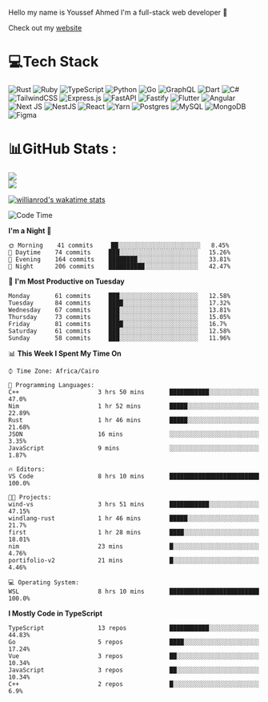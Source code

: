 Hello my name is Youssef Ahmed I'm a full-stack web developer 👋

Check out my [website](https://youssefahmed.vercel.app)
 
# 💻Tech Stack

![Rust](https://img.shields.io/badge/rust-%23000000.svg?style=for-the-badge&logo=rust&logoColor=white) ![Ruby](https://img.shields.io/badge/ruby-%23CC342D.svg?style=for-the-badge&logo=ruby&logoColor=white) ![TypeScript](https://img.shields.io/badge/typescript-%23007ACC.svg?style=for-the-badge&logo=typescript&logoColor=white) ![Python](https://img.shields.io/badge/python-3670A0?style=for-the-badge&logo=python&logoColor=ffdd54) ![Go](https://img.shields.io/badge/go-%2300ADD8.svg?style=for-the-badge&logo=go&logoColor=white) ![GraphQL](https://img.shields.io/badge/-GraphQL-E10098?style=for-the-badge&logo=graphql&logoColor=white) ![Dart](https://img.shields.io/badge/dart-%230175C2.svg?style=for-the-badge&logo=dart&logoColor=white) ![C#](https://img.shields.io/badge/c%23-%23239120.svg?style=for-the-badge&logo=c-sharp&logoColor=white) ![TailwindCSS](https://img.shields.io/badge/tailwindcss-%2338B2AC.svg?style=for-the-badge&logo=tailwind-css&logoColor=white) ![Express.js](https://img.shields.io/badge/express.js-%23404d59.svg?style=for-the-badge&logo=express&logoColor=%2361DAFB) ![FastAPI](https://img.shields.io/badge/FastAPI-005571?style=for-the-badge&logo=fastapi) ![Fastify](https://img.shields.io/badge/fastify-%23000000.svg?style=for-the-badge&logo=fastify&logoColor=white) ![Flutter](https://img.shields.io/badge/Flutter-%2302569B.svg?style=for-the-badge&logo=Flutter&logoColor=white) ![Angular](https://img.shields.io/badge/angular-%23DD0031.svg?style=for-the-badge&logo=angular&logoColor=white) ![Next JS](https://img.shields.io/badge/Next-black?style=for-the-badge&logo=next.js&logoColor=white) ![NestJS](https://img.shields.io/badge/nestjs-%23E0234E.svg?style=for-the-badge&logo=nestjs&logoColor=white) ![React](https://img.shields.io/badge/react-%2320232a.svg?style=for-the-badge&logo=react&logoColor=%2361DAFB) ![Yarn](https://img.shields.io/badge/yarn-%232C8EBB.svg?style=for-the-badge&logo=yarn&logoColor=white) ![Postgres](https://img.shields.io/badge/postgres-%23316192.svg?style=for-the-badge&logo=postgresql&logoColor=white) ![MySQL](https://img.shields.io/badge/mysql-%2300f.svg?style=for-the-badge&logo=mysql&logoColor=white) ![MongoDB](https://img.shields.io/badge/MongoDB-%234ea94b.svg?style=for-the-badge&logo=mongodb&logoColor=white)     ![Figma](https://img.shields.io/badge/figma-%23F24E1E.svg?style=for-the-badge&logo=figma&logoColor=white)

# 📊GitHub Stats :

![](https://github-readme-stats.vercel.app/api?username=joetifa2003&theme=tokyonight&hide_border=false&include_all_commits=false&count_private=false)<br/>
![](https://github-readme-streak-stats.herokuapp.com/?user=joetifa2003&theme=tokyonight&hide_border=false)<br/>

[![willianrod's wakatime stats](https://github-readme-stats.vercel.app/api/wakatime?username=joetifa2003&layout=compact)](https://github.com/anuraghazra/github-readme-stats)
<!--START_SECTION:waka-->
![Code Time](http://img.shields.io/badge/Code%20Time-0%20secs-blue)

**I'm a Night 🦉** 

```text
🌞 Morning    41 commits     ██░░░░░░░░░░░░░░░░░░░░░░░   8.45% 
🌆 Daytime    74 commits     ███░░░░░░░░░░░░░░░░░░░░░░   15.26% 
🌃 Evening    164 commits    ████████░░░░░░░░░░░░░░░░░   33.81% 
🌙 Night      206 commits    ██████████░░░░░░░░░░░░░░░   42.47%

```
📅 **I'm Most Productive on Tuesday** 

```text
Monday       61 commits     ███░░░░░░░░░░░░░░░░░░░░░░   12.58% 
Tuesday      84 commits     ████░░░░░░░░░░░░░░░░░░░░░   17.32% 
Wednesday    67 commits     ███░░░░░░░░░░░░░░░░░░░░░░   13.81% 
Thursday     73 commits     ███░░░░░░░░░░░░░░░░░░░░░░   15.05% 
Friday       81 commits     ████░░░░░░░░░░░░░░░░░░░░░   16.7% 
Saturday     61 commits     ███░░░░░░░░░░░░░░░░░░░░░░   12.58% 
Sunday       58 commits     ███░░░░░░░░░░░░░░░░░░░░░░   11.96%

```


📊 **This Week I Spent My Time On** 

```text
⌚︎ Time Zone: Africa/Cairo

💬 Programming Languages: 
C++                      3 hrs 50 mins       ███████████░░░░░░░░░░░░░░   47.0% 
Nim                      1 hr 52 mins        █████░░░░░░░░░░░░░░░░░░░░   22.89% 
Rust                     1 hr 46 mins        █████░░░░░░░░░░░░░░░░░░░░   21.68% 
JSON                     16 mins             ░░░░░░░░░░░░░░░░░░░░░░░░░   3.35% 
JavaScript               9 mins              ░░░░░░░░░░░░░░░░░░░░░░░░░   1.87%

🔥 Editors: 
VS Code                  8 hrs 10 mins       █████████████████████████   100.0%

🐱‍💻 Projects: 
wind-vs                  3 hrs 51 mins       ███████████░░░░░░░░░░░░░░   47.15% 
windlang-rust            1 hr 46 mins        █████░░░░░░░░░░░░░░░░░░░░   21.7% 
first                    1 hr 28 mins        ████░░░░░░░░░░░░░░░░░░░░░   18.01% 
nim                      23 mins             █░░░░░░░░░░░░░░░░░░░░░░░░   4.76% 
portifolio-v2            21 mins             █░░░░░░░░░░░░░░░░░░░░░░░░   4.46%

💻 Operating System: 
WSL                      8 hrs 10 mins       █████████████████████████   100.0%

```

**I Mostly Code in TypeScript** 

```text
TypeScript               13 repos            ███████████░░░░░░░░░░░░░░   44.83% 
Go                       5 repos             ████░░░░░░░░░░░░░░░░░░░░░   17.24% 
Vue                      3 repos             ██░░░░░░░░░░░░░░░░░░░░░░░   10.34% 
JavaScript               3 repos             ██░░░░░░░░░░░░░░░░░░░░░░░   10.34% 
C++                      2 repos             █░░░░░░░░░░░░░░░░░░░░░░░░   6.9%

```



<!--END_SECTION:waka-->
